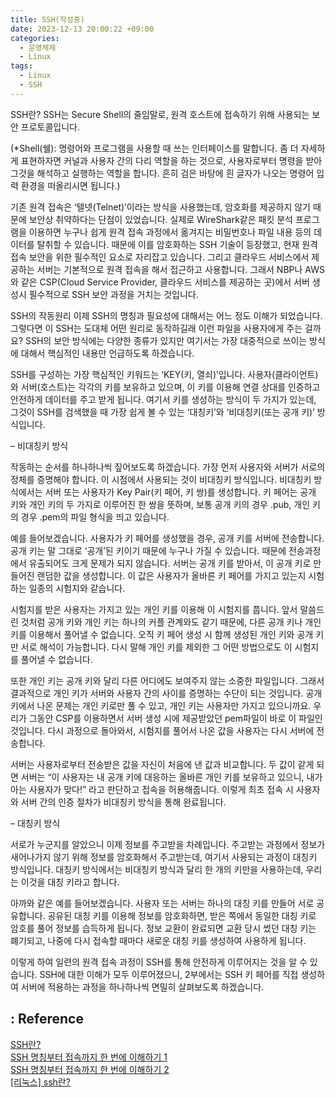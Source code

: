 ```yaml
---
title: SSH(작성중)
date: 2023-12-13 20:00:22 +09:00
categories:
  - 운영체제
  - Linux
tags:
  - Linux
  - SSH
---
```


SSH란?
SSH는 Secure Shell의 줄임말로, 원격 호스트에 접속하기 위해 사용되는 보안 프로토콜입니다.

(*Shell(쉘): 명령어와 프로그램을 사용할 때 쓰는 인터페이스를 말합니다. 좀 더 자세하게 표현하자면 커널과 사용자 간의 다리 역할을 하는 것으로, 사용자로부터 명령을 받아 그것을 해석하고 실행하는 역할을 합니다. 흔히 검은 바탕에 흰 글자가 나오는 명령어 입력 환경을 떠올리시면 됩니다.)

기존 원격 접속은 ‘텔넷(Telnet)’이라는 방식을 사용했는데, 암호화를 제공하지 않기 때문에 보안상 취약하다는 단점이 있었습니다. 실제로 WireShark같은 패킷 분석 프로그램을 이용하면 누구나 쉽게 원격 접속 과정에서 옮겨지는 비밀번호나 파일 내용 등의 데이터를 탈취할 수 있습니다. 때문에 이를 암호화하는 SSH 기술이 등장했고, 현재 원격 접속 보안을 위한 필수적인 요소로 자리잡고 있습니다. 그리고 클라우드 서비스에서 제공하는 서버는 기본적으로 원격 접속을 해서 접근하고 사용합니다. 그래서 NBP나 AWS와 같은 CSP(Cloud Service Provider, 클라우드 서비스를 제공하는 곳)에서 서버 생성시 필수적으로 SSH 보안 과정을 거치는 것입니다.


SSH의 작동원리
이제 SSH의 명칭과 필요성에 대해서는 어느 정도 이해가 되었습니다. 그렇다면 이 SSH는 도대체 어떤 원리로 동작하길래 이런 파일을 사용자에게 주는 걸까요? SSH의 보안 방식에는 다양한 종류가 있지만 여기서는 가장 대중적으로 쓰이는 방식에 대해서 핵심적인 내용만 언급하도록 하겠습니다.

 SSH를 구성하는 가장 핵심적인 키워드는 ‘KEY(키, 열쇠)’입니다. 사용자(클라이언트)와 서버(호스트)는 각각의 키를 보유하고 있으며, 이 키를 이용해 연결 상대를 인증하고 안전하게 데이터를 주고 받게 됩니다. 여기서 키를 생성하는 방식이 두 가지가 있는데, 그것이 SSH를 검색했을 때 가장 쉽게 볼 수 있는 ‘대칭키’와 ‘비대칭키(또는 공개 키)’ 방식입니다.

– 비대칭키 방식

작동하는 순서를 하나하나씩 짚어보도록 하겠습니다. 가장 먼저 사용자와 서버가 서로의 정체를 증명해야 합니다. 이 시점에서 사용되는 것이 비대칭키 방식입니다. 비대칭키 방식에서는 서버 또는 사용자가 Key Pair(키 페어, 키 쌍)를 생성합니다. 키 페어는 공개 키와 개인 키의 두 가지로 이루어진 한 쌍을 뜻하며, 보통 공개 키의 경우 .pub, 개인 키의 경우 .pem의 파일 형식을 띄고 있습니다.

 예를 들어보겠습니다. 사용자가 키 페어를 생성했을 경우, 공개 키를 서버에 전송합니다. 공개 키는 말 그대로 ‘공개’된 키이기 때문에 누구나 가질 수 있습니다. 때문에 전송과정에서 유출되어도 크게 문제가 되지 않습니다. 서버는 공개 키를 받아서, 이 공개 키로 만들어진 랜덤한 값을 생성합니다. 이 값은 사용자가 올바른 키 페어를 가지고 있는지 시험하는 일종의 시험지와 같습니다.

 시험지를 받은 사용자는 가지고 있는 개인 키를 이용해 이 시험지를 풉니다. 앞서 말씀드린 것처럼 공개 키와 개인 키는 하나의 커플 관계와도 같기 때문에, 다른 공개 키나 개인 키를 이용해서 풀어낼 수 없습니다. 오직 키 페어 생성 시 함께 생성된 개인 키와 공개 키만 서로 해석이 가능합니다. 다시 말해 개인 키를 제외한 그 어떤 방법으로도 이 시험지를 풀어낼 수 없습니다.

또한 개인 키는 공개 키와 달리 다른 어디에도 보여주지 않는 소중한 파일입니다. 그래서 결과적으로 개인 키가 서버와 사용자 간의 사이를 증명하는 수단이 되는 것입니다. 공개 키에서 나온 문제는 개인 키로만 풀 수 있고, 개인 키는 사용자만 가지고 있으니까요. 우리가 그동안 CSP를 이용하면서 서버 생성 시에 제공받았던 pem파일이 바로 이 파일인 것입니다. 다시 과정으로 돌아와서, 시험지를 풀어서 나온 값을 사용자는 다시 서버에 전송합니다.

 서버는 사용자로부터 전송받은 값을 자신이 처음에 낸 값과 비교합니다. 두 값이 같게 되면 서버는 “이 사용자는 내 공개 키에 대응하는 올바른 개인 키를 보유하고 있으니, 내가 아는 사용자가 맞다!” 라고 판단하고 접속을 허용해줍니다. 이렇게 최초 접속 시 사용자와 서버 간의 인증 절차가 비대칭키 방식을 통해 완료됩니다.

– 대칭키 방식

 서로가 누군지를 알았으니 이제 정보를 주고받을 차례입니다. 주고받는 과정에서 정보가 새어나가지 않기 위해 정보를 암호화해서 주고받는데, 여기서 사용되는 과정이 대칭키 방식입니다. 대칭키 방식에서는 비대칭키 방식과 달리 한 개의 키만을 사용하는데, 우리는 이것을 대칭 키라고 합니다.

 아까와 같은 예를 들어보겠습니다. 사용자 또는 서버는 하나의 대칭 키를 만들어 서로 공유합니다. 공유된 대칭 키를 이용해 정보를 암호화하면, 받은 쪽에서 동일한 대칭 키로 암호를 풀어 정보를 습득하게 됩니다. 정보 교환이 완료되면 교환 당시 썼던 대칭 키는 폐기되고, 나중에 다시 접속할 때마다 새로운 대칭 키를 생성하여 사용하게 됩니다.

이렇게 하여 일련의 원격 접속 과정이 SSH를 통해 안전하게 이루어지는 것을 알 수 있습니다. SSH에 대한 이해가 모두 이루어졌으니, 2부에서는 SSH 키 페어를 직접 생성하여 서버에 적용하는 과정을 하나하나씩 면밀히 살펴보도록 하겠습니다.


## : Reference
[SSH란?](https://heekangpark.github.io/ssh/01-introduction)  
[SSH 명칭부터 접속까지 한 번에 이해하기 1](https://library.gabia.com/contents/infrahosting/9002/)  
[SSH 명칭부터 접속까지 한 번에 이해하기 2](https://library.gabia.com/contents/infrahosting/9008/)  
[[리눅스] ssh란?](https://velog.io/@hyeseong-dev/%EB%A6%AC%EB%88%85%EC%8A%A4-ssh%EB%9E%80)  